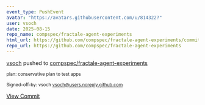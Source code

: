 ```yaml
---
event_type: PushEvent
avatar: "https://avatars.githubusercontent.com/u/814322?"
user: vsoch
date: 2025-08-15
repo_name: compspec/fractale-agent-experiments
html_url: https://github.com/compspec/fractale-agent-experiments/commit/dbaee02d648db25b6e8a17e58b0e96bb1de92921
repo_url: https://github.com/compspec/fractale-agent-experiments
---
```


<a href='https://github.com/vsoch' target='_blank'>vsoch</a> pushed to <a href='https://github.com/compspec/fractale-agent-experiments' target='_blank'>compspec/fractale-agent-experiments</a>

<small>plan: conservative plan to test apps

Signed-off-by: vsoch <vsoch@users.noreply.github.com></small>

<a href='https://github.com/compspec/fractale-agent-experiments/commit/dbaee02d648db25b6e8a17e58b0e96bb1de92921' target='_blank'>View Commit</a>